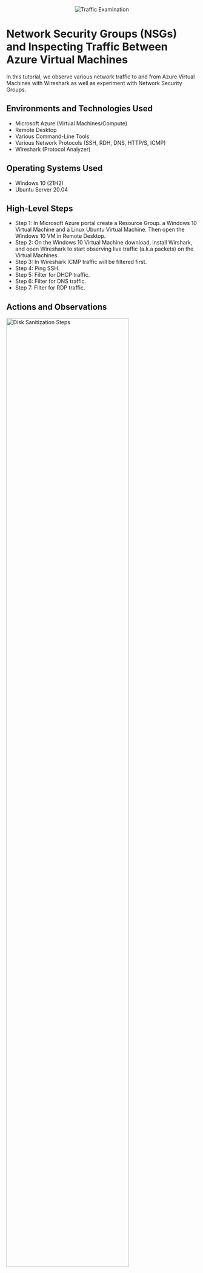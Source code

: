 <p align="center">
<img src="https://i.imgur.com/Ua7udoS.png" alt="Traffic Examination"/>
</p>

<h1>Network Security Groups (NSGs) and Inspecting Traffic Between Azure Virtual Machines</h1>
In this tutorial, we observe various network traffic to and from Azure Virtual Machines with Wireshark as well as experiment with Network Security Groups. <br />


<h2>Environments and Technologies Used</h2>

- Microsoft Azure (Virtual Machines/Compute)
- Remote Desktop
- Various Command-Line Tools
- Various Network Protocols (SSH, RDH, DNS, HTTP/S, ICMP)
- Wireshark (Protocol Analyzer)

<h2>Operating Systems Used </h2>

- Windows 10 (21H2)
- Ubuntu Server 20.04

<h2>High-Level Steps</h2>

- Step 1: In Microsoft Azure portal create a Resource Group. a Windows 10 Virtual Machine and a Linux Ubuntu Virtual Machine. Then open the Windows 10 VM in Remote Desktop.
- Step 2: On the Windows 10 Virtual Machine download, install Wirshark, and open Wireshark to start observing live traffic (a.k.a packets) on the Virtual Machines.
- Step 3: In Wireshark ICMP traffic will be filtered first.
- Step 4: Ping SSH.
- Step 5: Filter for DHCP traffic.
- Step 6: Filter for DNS traffic.
- Step 7: Filter for RDP traffic.

<h2>Actions and Observations</h2>

<p>
<img src="https://mail-attachment.googleusercontent.com/attachment/u/0/s/?view=att&th=187e5f98e42308d6&attid=0.1&disp=attd&safe=1&zw&saddbat=ANGjdJ8MeVynNrcmgwiiK8RcGYfzqf3tMxwZMbp1gVEghA1BtB92Nhb1gljtjvp44Ez1D965__itxlMK10ZyuD0uK7qqq4P85aTJiT2W4dhMN2zZt6NgsNKYdzDu-VPtV1HNhIHY3hXDDsliUKCnnbdkP2PA8Fz4VjRk-MagfwpqcWwIZa29oAJE70CJvlUsDRKvGEhJ849JUqAVXzN43WrLxsSfAhAUI4ZXH8_h23Wu6zq8aY8JB-iO0jc5G0Km10QWx6N1239iuKHUFUIoknc4fZF565ij0BpDXfz1QSKL4TbpgB1vW5YeQG7Rw2xGGXun5Mu2OV-WFC9Y551uqtU9zj7A4jL2JamD9Bjr4nV-mOjlg9sN7GvgeKtK4DU-DdqYYpfPyEgrPWGJrvhxjvJlRvljiQebiVBGzNzvPMG4jOJvPwJNRpQvjU_ZHWQ_pe4pYGpxVZmEkN8bk19t4loileiyxB5t0_MjgxQGSU4U2283pDNvWRDycK0eQ8fIYmbySc24k1y6HogbU3WacjMUlDkMj-CKTyTLat5gM77uj6FE4odgeJfwVxYSXt1jfTIDO9m5sd_ZBVoJzTjzW9GXmRhsf_0fZahkoTySTtZ1IWkOW11nTaSxElm0eoT1xh4JATSBmv3qcbx5vm2btgIeW3XqJLoEsXmV0qxgeol2NuiKns8t7v8ooHBlRcX4lr61Ij-Eau0PMT7tXNoCJIIHlrXNPCEQ9lZkrxwOzq_MDeLDfB7LjjEc_eyG7OeLLLS8PAESmtKWJku9lvjOQEQJehHd0OfDVhVXIr0HaJOf-hw6g7R-9wAnZ2XSzOnA-SztTT5mZvND77ArxTvLhZwS5THkbX5WZMF35atowSnyweBry33bRy0ILz2gm_P0VwrbVeWNhGIcNVNF7ho96FP4vG8FKlWkUm33XKgqxhR9jhuuK-aEyZ-ITxr_30JECibknLKa76gdD0hC1O4JQyH4YHm11Eb6BsNYvzzMyrt4BRlWA4d9K7EoyNsZ6wBaNn4ddjwZVs4tmVtWlRdEJOtVMD_rH3AeqkPLMNZf2U02VKFyuzdhL6KJazbntcrnyVdYG3tdSMAbzCPYozM9PJUcTTxf_KoahrAYInUnQ-ue-4iagfaXMJeXJmhA-R5-n59JCeanrsdq4hc2t3TsKXiwiOLqAwY_Mdwg2l4wKIisfamlMpdJd4IH8cvFuw0iC2itt7cnaLWHiYQHZM844MSbJ6_mbX3ORa4OOqCxvlLJRFBxt4uXeKBuP0IrxbQIOQbgCrMb1_7gRoWMMxkIeNuJfUyLjfQhxQ7pjfed9WnnP4TBrscor2pVT00cSAU" height="80%" width="80%" alt="Disk Sanitization Steps"/>
</p>
<p>
In the Microsoft Azure portal, I have created a Resource Group, a Windows 10 Virtual Machine and a Linux Ubuntu Virtual Machine. Using Remote Desktop I have opened the Windows 10 VM. Then I downloaded, installed, and opened Wireshark. The live traffic on the Virtual Machines can be observed in the inital opening of Wireshark, as show above. 

</p>
<br />

<p>
<img src="https://i.imgur.com/DJmEXEB.png" height="80%" width="80%" alt="Disk Sanitization Steps"/>
</p>
<p>
Now that I have opened Wireshark I will clear the packets being shown and filter for ICMP traffic only by typing it into the "Apply a display" bar at top.
Next I have retrieved the private IP address of the Ubuntu VM and attempted to ping it from within the Windows 10 VM. The ping requests and replies can be observed within WireShark as shown above. 
                   A. A  perpetual ping from VM1 to VM2 signaling that traffic is getting through it to destination VM2 successfully and on time.
                   B. A successful attempt to ping google.com, 
                   C. You can observe a blocked and unblocked traffic flow of the perpetual ping as I have gone into to the windows 10 VM and disabling then re-                             enabling the incoming(inbound) ICMP traffic

</p>
<br />

<p>
<img src="https://i.imgur.com/DJmEXEB.png" height="80%" width="80%" alt="Disk Sanitization Steps"/>
</p>
<p>
Here I have filtered SSH to observe SSH traffic only. In my Windows 10 VM Powershell, I have entered the SSH command via the Ubuntu VM's private IP address. Followed by entering the Ubuntu VM's username, and password commands into the shell prompts. Now I have connected VM1 to VM2 as you can see the command line has VM2 as the user. So essentially I am now in the Ubuntu Linux VM as shown by the difference in command line name and structure. I can now use different commands to find out information about the computer, network, etc. SSH is also tcp.port = = 22 in Wireshark.
</p>
<br />

<p>
<img src="https://i.imgur.com/DJmEXEB.png" height="80%" width="80%" alt="Disk Sanitization Steps"/>
</p>
<p>
Next I have filtered for DHCP traffic. DHCP is used to automatically assign you an IP address, so on this step I will force the renewal of an IP address with DHCP IP configuration and observe the change. We can also see the ip address re-issued to us in powershell.
</p>
<br />

<p>
<img src="https://i.imgur.com/DJmEXEB.png" height="80%" width="80%" alt="Disk Sanitization Steps"/>
</p>
<p>
Now I'm going to filter for DNS traffic which means Im going to ask the DNS server what the IP address is for any given server. So from my Windows 10 VM within a command line, I have used nslookup to see what google.com's IP address is. As shown in the picture, Google's IP address has popped up in the command line. DNS in wireshark is also: UDP.port = = 53.
</p>
<br />

<p>
<img src="https://i.imgur.com/DJmEXEB.png" height="80%" width="80%" alt="Disk Sanitization Steps"/>
</p>
<p>
Lastly, I have filtered for RDP traffic. We use RDP to interact with the computer.
Once you put in the rdp filter you will see the packets/spam of traffic start to constantly keep loading up. This is different from the other protocols we’ve observed where the packets do not keep loading. This is because the RDP protocol is constantly showing a live stream of traffic being transmitted from one computer to another. RDP in wireshark is also: TCP.port = =3389.
</p>
<br />
